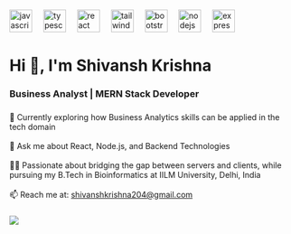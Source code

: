 

###

<p align="left"></p>

###

###




<div align="left">
  <img src="https://cdn.jsdelivr.net/gh/devicons/devicon/icons/javascript/javascript-original.svg" height="40" alt="javascript logo"  />
  <img width="12" />
  <img src="https://cdn.jsdelivr.net/gh/devicons/devicon/icons/typescript/typescript-original.svg" height="40" alt="typescript logo"  />
  <img width="12" />
  <img src="https://cdn.jsdelivr.net/gh/devicons/devicon/icons/react/react-original.svg" height="40" alt="react logo"  />
  <img width="12" />
  <img src="https://cdn.jsdelivr.net/gh/devicons/devicon/icons/tailwindcss/tailwindcss-original-wordmark.svg" height="40" alt="tailwindcss logo"  />
  <img width="12" />
  <img src="https://cdn.jsdelivr.net/gh/devicons/devicon/icons/bootstrap/bootstrap-original.svg" height="40" alt="bootstrap logo"  />
  <img width="12" />
  <img src="https://cdn.jsdelivr.net/gh/devicons/devicon/icons/nodejs/nodejs-original.svg" height="40" alt="nodejs logo"  />
  <img width="12" />
  <img src="https://cdn.jsdelivr.net/gh/devicons/devicon/icons/express/express-original.svg" height="40" alt="express logo"  />
</div>

###

<h1 align="left">Hi 👋, I'm Shivansh Krishna</h1>
<h3 align="left">Business Analyst | MERN Stack Developer</h3>

###

<p align="left">
  🌱 Currently exploring how Business Analytics skills can be applied in the tech domain<br><br>
  💬 Ask me about React, Node.js, and Backend Technologies<br><br>
  👨‍💻 Passionate about bridging the gap between servers and clients, while pursuing my B.Tech in Bioinformatics at IILM University, Delhi, India<br><br>
  📫 Reach me at: <a href="mailto:shivanshkrishna204@gmail.com">shivanshkrishna204@gmail.com</a>
</p>



###

<img align="left" height="" src="https://cdn4.iconfinder.com/data/icons/male-occupation-avatar-1/64/Programmer-Coding-Avatar-Occupation-Man-512.png"  />

###

